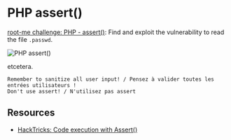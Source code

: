 # PHP assert()

[root-me challenge: PHP - assert()](https://www.root-me.org/fr/Challenges/Web-Serveur/PHP-assert): Find and exploit the vulnerability to read the file `.passwd`.

![PHP assert()](/_static/images/rootme-php1.png)

etcetera.

```text
Remember to sanitize all user input! / Pensez à valider toutes les entrées utilisateurs !
Don't use assert! / N'utilisez pas assert 
```

## Resources

* [HackTricks: Code execution with Assert()](https://book.hacktricks.xyz/network-services-pentesting/pentesting-web/php-tricks-esp#code-execution-with-assert)

